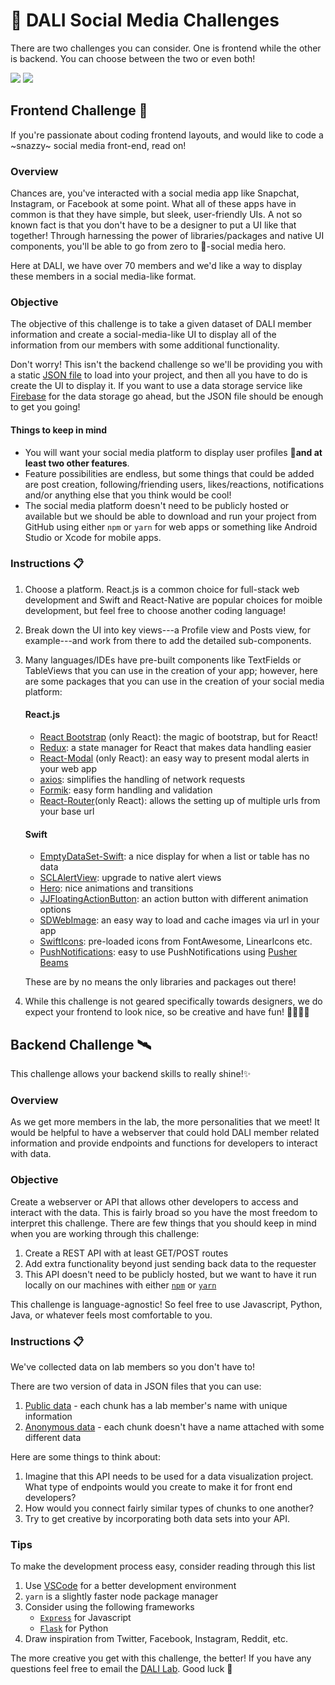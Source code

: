 # 🤳 DALI Social Media Challenges

There are two challenges you can consider. One is frontend while the other is backend. You can choose between the two or even both!

![](https://media.giphy.com/media/PEss2FFDJgTks/giphy.gif) ![](https://media1.giphy.com/media/81qzW2HFlIPDO/giphy.gif?cid=790b76115ca7adc96263346d6bda4bd6)

## Frontend Challenge 🎨

If you're passionate about coding frontend layouts, and would like to code a ~snazzy~ social media front-end, read on!

### Overview

Chances are, you've interacted with a social media app like Snapchat, Instagram, or Facebook at some point. What all of these apps have in common is that they have simple, but sleek, user-friendly UIs. A not so known fact is that you don't have to be a designer to put a UI like that together! Through harnessing the power of libraries/packages and native UI components, you'll be able to go from zero to 🦄-social media hero.

Here at DALI, we have over 70 members and we'd like a way to display these members in a social media-like format.

### Objective

The objective of this challenge is to take a given dataset of DALI member information and create a social-media-like UI to display all of the information from our members with some additional functionality. 

Don't worry! This isn't the backend challenge so we'll be providing you with a static [JSON file](../data/DALI_Data.json) to load into your project, and then all you have to do is create the UI to display it. If you want to use a data storage service like [Firebase](https://firebase.google.com) for the data storage go ahead, but the JSON file should be enough to get you going!

#### Things to keep in mind
* You will want your social media platform to display user profiles 👥**and at least two other features**.
* Feature possibilities are endless, but some things that could be added are post creation, following/friending users, likes/reactions, notifications and/or anything else that you think would be cool!
* The social media platform doesn't need to be publicly hosted or available but we should be able to download and run your project from GitHub using either `npm` or `yarn` for web apps or something like Android Studio or Xcode for mobile apps.

### Instructions 📋 

1. Choose a platform. React.js is a common choice for full-stack web development and Swift and React-Native are popular choices for moible development, but feel free to choose another coding language!
2. Break down the UI into key views---a Profile view and Posts view, for example---and work from there to add the detailed sub-components.
3. Many languages/IDEs have pre-built components like TextFields or TableViews that you can use in the creation of your app; however, here are some packages that you can use in the creation of your social media platform:

    #### React.js
    * [React Bootstrap](https://react-bootstrap.github.io/) (only React): the magic of bootstrap, but for React!
    * [Redux](https://brainhub.eu/blog/react-libraries/): a state manager for React that makes data handling easier
    * [React-Modal](https://github.com/reactjs/react-modal) (only React): an easy way to present modal alerts in your web app
    * [axios](https://github.com/axios/axios): simplifies the handling of network requests
    * [Formik](https://github.com/jaredpalmer/formik): easy form handling and validation
    * [React-Router](https://github.com/jaredpalmer/formik)(only React): allows the setting up of multiple urls from your base url
    
    
    #### Swift
    * [EmptyDataSet-Swift](https://github.com/Xiaoye220/EmptyDataSet-Swift): a nice display for when a list or table has no data
    * [SCLAlertView](https://github.com/vikmeup/SCLAlertView-Swift): upgrade to native alert views
    * [Hero](https://github.com/HeroTransitions/Hero): nice animations and transitions
    * [JJFloatingActionButton](https://github.com/jjochen/JJFloatingActionButton): an action button with different animation options
    * [SDWebImage](https://github.com/SDWebImage/SDWebImage): an easy way to load and cache images via url in your app
    * [SwiftIcons](https://github.com/ranesr/SwiftIcons): pre-loaded icons from FontAwesome, LinearIcons etc.
    * [PushNotifications](https://cocoapods.org/pods/PushNotifications): easy to use PushNotifications using [Pusher Beams](https://pusher.com/beams)

    These are by no means the only libraries and packages out there!

4. While this challenge is not geared specifically towards designers, we do expect your frontend to look nice, so be creative and have fun! 👩‍🎨👨‍🎨

## Backend Challenge 🛰️

This challenge allows your backend skills to really shine!✨

### Overview

As we get more members in the lab, the more personalities that we meet! It would be helpful to have a webserver that could hold DALI member related information and provide endpoints and functions for developers to interact with data.

### Objective

Create a webserver or API that allows other developers to access and interact with the data. This is fairly broad so you have the most freedom to interpret this challenge. There are few things that you should keep in mind when you are working through this challenge:

1. Create a REST API with at least GET/POST routes
2. Add extra functionality beyond just sending back data to the requester
3. This API doesn't need to be publicly hosted, but we want to have it run locally on our machines with either [`npm`](https://www.npmjs.com/) or [`yarn`](https://yarnpkg.com/en/)

This challenge is language-agnostic! So feel free to use Javascript, Python, Java, or whatever feels most comfortable to you.

### Instructions 📋 

We've collected data on lab members so you don't have to!

There are two version of data in JSON files that you can use:

1. [Public data](https://github.com/dali-lab/dali-challenges/blob/master/data/DALI_Data.json) - each chunk has a lab member's name with unique information
2. [Anonymous data](https://github.com/dali-lab/dali-challenges/blob/master/data/DALI_Data-Anon.json) - each chunk doesn't have a name attached with some different data

Here are some things to think about:

1. Imagine that this API needs to be used for a data visualization project. What type of endpoints would you create to make it for front end developers?
2. How would you connect fairly similar types of chunks to one another?
3. Try to get creative by incorporating both data sets into your API.

### Tips
To make the development process easy, consider reading through this list

1. Use [VSCode](https://code.visualstudio.com) for a better development environment
2. `yarn` is a slightly faster node package manager
3. Consider using the following frameworks
    * [`Express`](https://expressjs.com/) for Javascript
    * [`Flask`](http://flask.pocoo.org/) for Python
4. Draw inspiration from Twitter, Facebook, Instagram, Reddit, etc.

The more creative you get with this challenge, the better! If you have any questions feel free to email the [DALI Lab](mailto:staff@dali.dartmouth.edu). Good luck 🚀

